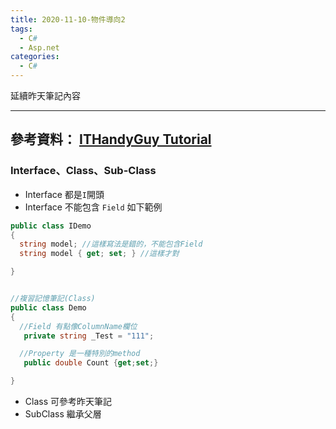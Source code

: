```yaml
---
title: 2020-11-10-物件導向2
tags:
  - C#
  - Asp.net
categories:
  - C#
---
```

延續昨天筆記內容
<!-- more -->
---
參考資料：
[ITHandyGuy Tutorial](https://ithandyguytutorial.blogspot.com/2017/11/t002csharpoo.html)
---
### Interface、Class、Sub-Class
- Interface 都是`I`開頭
- Interface 不能包含 `Field` 如下範例

```C#
public class IDemo
{
  string model; //這樣寫法是錯的，不能包含Field
  string model { get; set; } //這樣才對

}


//複習記憶筆記(Class)
public class Demo
{
  //Field 有點像ColumnName欄位
   private string _Test = "111";

  //Property 是一種特別的method
   public double Count {get;set;}

}

```

- Class 可參考昨天筆記
- SubClass 繼承父層




